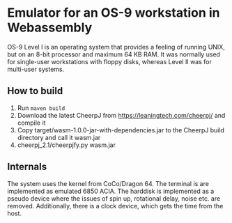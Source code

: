 Emulator for an OS-9 workstation in Webassembly
===============================================

OS-9 Level I is an operating system that provides a feeling of running UNIX,
but on an 8-bit processor and maximum 64 KB RAM. It was normally used for
single-user workstations with floppy disks, whereas Level II was for multi-user
systems.

How to build
------------

1. Run `maven build`
2. Download the latest CheerpJ from https://leaningtech.com/cheerpj/ and compile it
3. Copy target/wasm-1.0.0-jar-with-dependencies.jar to the CheerpJ build directory and call it wasm.jar
4. cheerpj_2.1/cheerpjfy.py wasm.jar


Internals
---------

The system uses the kernel from CoCo/Dragon 64. The terminal is
are implemented as emulated 6850 ACIA. The harddisk is implemented as
a pseudo device where the issues of spin up, rotational delay, noise
etc. are removed. Additionally, there is a clock device, which gets
the time from the host.

